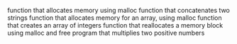 function that allocates memory using malloc
function that concatenates two strings
function that allocates memory for an array, using malloc
function that creates an array of integers
function that reallocates a memory block using malloc and free
program that multiplies two positive numbers
